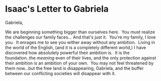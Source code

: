 # Isaac's Letter to Gabriela

Gabriela,

We are beginning something bigger than ourselves here.  You must realize the challenges our family faces... And that's just it.  You're my family, I love you.  It enrages me to see you wither away without any ambition.  Living in the world of the English, (and it is a completely different world,) I have discovered how absolutely powerful their ambition is.  It is the foundation..the _meaning_ even of their lives, and the only protection against their ambition is an ambition of your own.  You may not feel threatened by them now...but the free land is disappearing, Gabriela, and the buffer between our conflicting societies will disappear with it.
